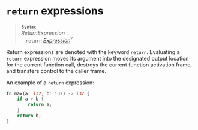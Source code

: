 # `return` expressions

> **<sup>Syntax</sup>**\
> _ReturnExpression_ :\
> &nbsp;&nbsp; `return` [_Expression_]<sup>?</sup>

Return expressions are denoted with the keyword `return`.
Evaluating a `return` expression moves its argument into the designated output location for the current function call, destroys the current function activation frame, and transfers control to the caller frame.

An example of a `return` expression:

```rust
fn max(a: i32, b: i32) -> i32 {
    if a > b {
        return a;
    }
    return b;
}
```

[_Expression_]: ../expressions.md
